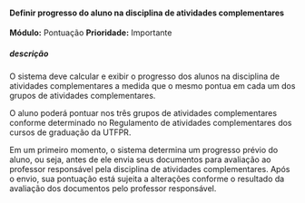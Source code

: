 #### Definir progresso do aluno na disciplina de atividades complementares
**Módulo:** Pontuação
**Prioridade:** Importante
##### descrição
O sistema deve  calcular e exibir o progresso dos alunos na disciplina de atividades complementares a medida que o mesmo pontua em cada um dos grupos de atividades complementares.
 
O aluno poderá pontuar nos três grupos de atividades complementares conforme determinado no Regulamento de atividades complementares dos cursos de graduação da UTFPR. 
 
Em um primeiro momento, o sistema determina um progresso prévio do aluno, ou seja,  antes de ele envia seus documentos para avaliação ao professor responsável pela disciplina de atividades complementares. Após o envio, sua pontuação está sujeita a alterações conforme o resultado da avaliação dos documentos pelo professor responsável.